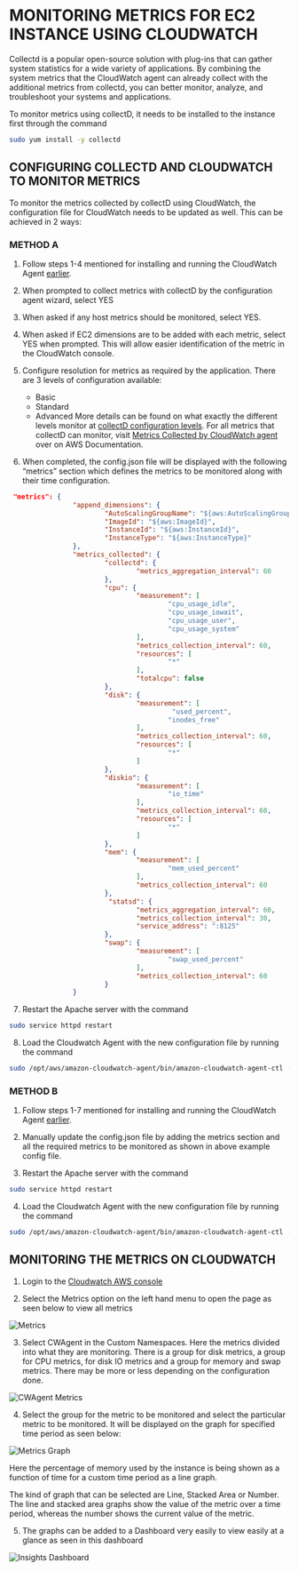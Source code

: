 # MONITORING METRICS FOR EC2 INSTANCE USING CLOUDWATCH

Collectd is a popular open-source solution with plug-ins that can gather system statistics for a wide variety of applications. By combining the system metrics that the CloudWatch agent can already collect with the additional metrics from collectd, you can better monitor, analyze, and troubleshoot your systems and applications.

To monitor metrics using collectD, it needs to be installed to the instance first through the command
```bash
sudo yum install -y collectd
```

## CONFIGURING COLLECTD AND CLOUDWATCH TO MONITOR METRICS

To monitor the metrics collected by collectD using CloudWatch, the configuration file for CloudWatch needs to be updated as well. This can be achieved in 2 ways:

### METHOD A
1. Follow steps 1-4 mentioned for installing and running the CloudWatch Agent [earlier](/Amazon%20Web%20Services/Store%20Yii2%20application%20logs%20in%20Cloudwatch%20for%20analysis%20and%20visualization.md).

2. When prompted to collect metrics with collectD by the configuration agent wizard, select YES

3. When asked if any host metrics should be monitored, select YES.

4. When asked if EC2 dimensions are to be added with each metric, select YES when prompted. This will allow easier identification of the metric in the CloudWatch console.

5. Configure resolution for metrics as required by the application. There are 3 levels of configuration available:
    - Basic
    - Standard
    - Advanced
More details can be found on what exactly the different levels monitor at [collectD configuration levels](https://docs.aws.amazon.com/AmazonCloudWatch/latest/monitoring/create-cloudwatch-agent-configuration-file-wizard.html). For all metrics that collectD can monitor, visit [Metrics Collected by CloudWatch agent](https://docs.aws.amazon.com/AmazonCloudWatch/latest/monitoring/metrics-collected-by-CloudWatch-agent.html) over on AWS Documentation.

6. When completed, the config.json file will be displayed with the following “metrics” section which defines the metrics to be monitored along with their time configuration.
```json
 "metrics": {
                "append_dimensions": {
                        "AutoScalingGroupName": "${aws:AutoScalingGroupName}",
                        "ImageId": "${aws:ImageId}",
                        "InstanceId": "${aws:InstanceId}",
                        "InstanceType": "${aws:InstanceType}"
                },
                "metrics_collected": {
                        "collectd": {
                                "metrics_aggregation_interval": 60
                        },
                        "cpu": {
                                "measurement": [
                                        "cpu_usage_idle",
                                        "cpu_usage_iowait",
                                        "cpu_usage_user",
                                        "cpu_usage_system"
                                ],
                                "metrics_collection_interval": 60,
                                "resources": [
                                        "*"
                                ],
                                "totalcpu": false
                        },
                        "disk": {
                                "measurement": [
										 "used_percent",
                                        "inodes_free"
                                ],
                                "metrics_collection_interval": 60,
                                "resources": [
                                        "*"
                                ]
                        },
                        "diskio": {
                                "measurement": [
                                        "io_time"
                                ],
                                "metrics_collection_interval": 60,
                                "resources": [
                                        "*"
                                ]
                        },
                        "mem": {
                                "measurement": [
                                        "mem_used_percent"
                                ],
                                "metrics_collection_interval": 60
                        },
						 "statsd": {
                                "metrics_aggregation_interval": 60,
                                "metrics_collection_interval": 30,
                                "service_address": ":8125"
                        },
                        "swap": {
                                "measurement": [
                                        "swap_used_percent"
                                ],
                                "metrics_collection_interval": 60
                        }
                }
```

7. Restart the Apache server with the command 
```bash
sudo service httpd restart
```

8. Load the Cloudwatch Agent with the new configuration file by running the command
```bash
sudo /opt/aws/amazon-cloudwatch-agent/bin/amazon-cloudwatch-agent-ctl -a fetch-config -m ec2 -c file:/opt/aws/amazon-cloudwatch-agent/bin/config.json -s
```


### METHOD B

1. Follow steps 1-7 mentioned for installing and running the CloudWatch Agent [earlier](/Amazon%20Web%20Services/Store%20Yii2%20application%20logs%20in%20Cloudwatch%20for%20analysis%20and%20visualization.md).

2. Manually update the config.json file by adding the metrics section and all the required metrics to be monitored as shown in above example config file.

3. Restart the Apache server with the command 
```bash
sudo service httpd restart
```

4. Load the Cloudwatch Agent with the new configuration file by running the command
```bash
sudo /opt/aws/amazon-cloudwatch-agent/bin/amazon-cloudwatch-agent-ctl -a fetch-config -m ec2 -c file:/opt/aws/amazon-cloudwatch-agent/bin/config.json -s
```


## MONITORING THE METRICS ON CLOUDWATCH

1. Login to the [Cloudwatch AWS console](https://ap-south-1.console.aws.amazon.com/cloudwatch/home?region=ap-south-1)

2. Select the Metrics option on the left hand menu to open the page as seen below to view all metrics

![Metrics](/screenshots/Metrics.png)

3. Select CWAgent in the Custom Namespaces. Here the metrics divided into what they are monitoring. There is a group for disk metrics, a group for CPU metrics, for disk IO metrics and a group for memory and swap metrics. There may be more or less depending on the configuration done.

![CWAgent Metrics](/screenshots/CWAgent%20Metrics.png)

4. Select the group for the metric to be monitored and select the particular metric to be monitored. It will be displayed on the graph for specified time period as seen below:

![Metrics Graph](https://github.com/arinjay97/IIC-Internship/blob/master/screenshots/Metrics%20Graph.png)

Here the percentage of memory used by the instance is being shown as a function of time for a custom time period as a line graph.

The kind of graph that can be selected are Line, Stacked Area or Number. The line and stacked area graphs show the value of the metric over a time period, whereas the number shows the current value of the metric.


5. The graphs can be added to a Dashboard very easily to view easily at a glance as seen in this dashboard

![Insights Dashboard](/screenshots/Insights%20Dashboard%20Metrics.png)
